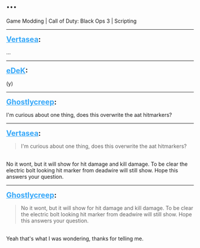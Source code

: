 # ...
Game Modding | Call of Duty: Black Ops 3 | Scripting

---
<strong style="font-size: 1.4em;"><span style="text-decoration: underline;text-decoration-color: #34a7f9;"><span style="color:#34a7f9;">Vertasea</span></span>:</strong>

<p>...</p>

---
<strong style="font-size: 1.4em;"><span style="text-decoration: underline;text-decoration-color: #34a7f9;"><span style="color:#34a7f9;">eDeK</span></span>:</strong>

<p>(y)</p>

---
<strong style="font-size: 1.4em;"><span style="text-decoration: underline;text-decoration-color: #34a7f9;"><span style="color:#34a7f9;">Ghostlycreep</span></span>:</strong>

<p>I&#39;m curious about one thing, does this overwrite the aat hitmarkers?</p>

---
<strong style="font-size: 1.4em;"><span style="text-decoration: underline;text-decoration-color: #34a7f9;"><span style="color:#34a7f9;">Vertasea</span></span>:</strong>

<p><blockquote>I&#39;m curious about one thing, does this overwrite the aat hitmarkers?<br /></blockquote><br />No it wont, but it will show for hit damage and kill damage. To be clear the electric bolt looking hit marker from deadwire will still show. Hope this answers your question.</p>

---
<strong style="font-size: 1.4em;"><span style="text-decoration: underline;text-decoration-color: #34a7f9;"><span style="color:#34a7f9;">Ghostlycreep</span></span>:</strong>

<p><blockquote>No it wont, but it will show for hit damage and kill damage. To be clear the electric bolt looking hit marker from deadwire will still show. Hope this answers your question.<br /></blockquote><br />Yeah that&#39;s what I was wondering, thanks for telling me.</p>
